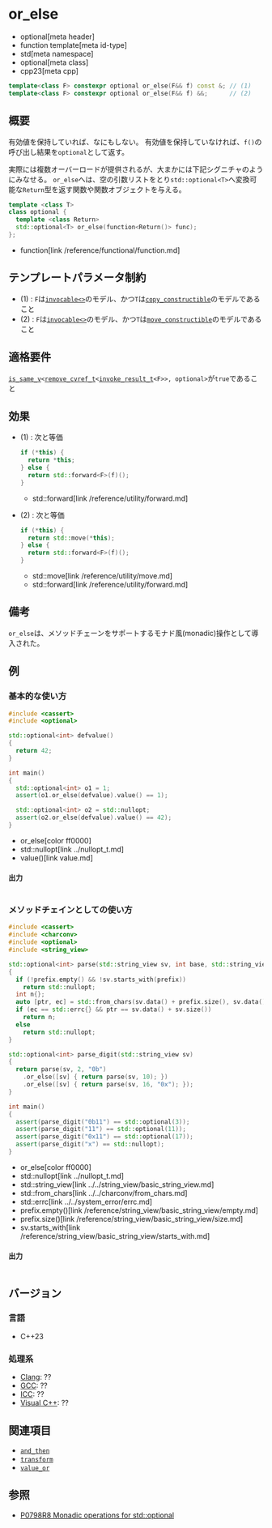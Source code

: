 # or_else
* optional[meta header]
* function template[meta id-type]
* std[meta namespace]
* optional[meta class]
* cpp23[meta cpp]

```cpp
template<class F> constexpr optional or_else(F&& f) const &; // (1)
template<class F> constexpr optional or_else(F&& f) &&;      // (2)
```

## 概要
有効値を保持していれば、なにもしない。
有効値を保持していなければ、`f()`の呼び出し結果を`optional`として返す。

実際には複数オーバーロードが提供されるが、大まかには下記シグニチャのようにみなせる。
`or_else`へは、空の引数リストをとり`std::optional<T>`へ変換可能な`Return`型を返す関数や関数オブジェクトを与える。

```cpp
template <class T>
class optional {
  template <class Return>
  std::optional<T> or_else(function<Return()> func);
};
```
* function[link /reference/functional/function.md]


## テンプレートパラメータ制約
- (1) : `F`は[`invocable<>`](/reference/concepts/invocable.md)のモデル、かつ`T`は[`copy_constructible`](/reference/concepts/copy_constructible.md)のモデルであること
- (2) : `F`は[`invocable<>`](/reference/concepts/invocable.md)のモデル、かつ`T`は[`move_constructible`](/reference/concepts/move_constructible.md)のモデルであること


## 適格要件
[`is_same_v`](/reference/type_traits/is_same.md)`<`[`remove_cvref_t`](/reference/type_traits/remove_cvref.md)`<`[`invoke_result_t`](/reference/type_traits/invoke_result.md)`<F>>, optional>`が`true`であること


## 効果
- (1) : 次と等価

    ```cpp
    if (*this) {
      return *this;
    } else {
      return std::forward<F>(f)();
    }
    ```
    * std::forward[link /reference/utility/forward.md]

- (2) : 次と等価

    ```cpp
    if (*this) {
      return std::move(*this);
    } else {
      return std::forward<F>(f)();
    }
    ```
    * std::move[link /reference/utility/move.md]
    * std::forward[link /reference/utility/forward.md]


## 備考
`or_else`は、メソッドチェーンをサポートするモナド風(monadic)操作として導入された。


## 例
### 基本的な使い方
```cpp example
#include <cassert>
#include <optional>

std::optional<int> defvalue()
{
  return 42;
}

int main()
{
  std::optional<int> o1 = 1;
  assert(o1.or_else(defvalue).value() == 1);

  std::optional<int> o2 = std::nullopt;
  assert(o2.or_else(defvalue).value() == 42);
}
```
* or_else[color ff0000]
* std::nullopt[link ../nullopt_t.md]
* value()[link value.md]


#### 出力
```
```

### メソッドチェインとしての使い方
```cpp example
#include <cassert>
#include <charconv>
#include <optional>
#include <string_view>

std::optional<int> parse(std::string_view sv, int base, std::string_view prefix = "")
{
  if (!prefix.empty() && !sv.starts_with(prefix))
    return std::nullopt;
  int n{};
  auto [ptr, ec] = std::from_chars(sv.data() + prefix.size(), sv.data() + sv.size(), n, base);
  if (ec == std::errc{} && ptr == sv.data() + sv.size())
    return n;
  else
    return std::nullopt;
}

std::optional<int> parse_digit(std::string_view sv)
{
  return parse(sv, 2, "0b")
    .or_else([sv] { return parse(sv, 10); })
    .or_else([sv] { return parse(sv, 16, "0x"); });
}

int main()
{
  assert(parse_digit("0b11") == std::optional(3));
  assert(parse_digit("11") == std::optional(11));
  assert(parse_digit("0x11") == std::optional(17));
  assert(parse_digit("x") == std::nullopt);
}
```
* or_else[color ff0000]
* std::nullopt[link ../nullopt_t.md]
* std::string_view[link ../../string_view/basic_string_view.md]
* std::from_chars[link ../../charconv/from_chars.md]
* std::errc[link ../../system_error/errc.md]
* prefix.empty()[link /reference/string_view/basic_string_view/empty.md]
* prefix.size()[link /reference/string_view/basic_string_view/size.md]
* sv.starts_with[link /reference/string_view/basic_string_view/starts_with.md]


#### 出力
```
```

## バージョン
### 言語
- C++23

### 処理系
- [Clang](/implementation.md#clang): ??
- [GCC](/implementation.md#gcc): ??
- [ICC](/implementation.md#icc): ??
- [Visual C++](/implementation.md#visual_cpp): ??


## 関連項目
- [`and_then`](and_then.md)
- [`transform`](transform.md)
- [`value_or`](value_or.md)


## 参照
- [P0798R8 Monadic operations for std::optional](https://www.open-std.org/jtc1/sc22/wg21/docs/papers/2021/p0798r8.html)
